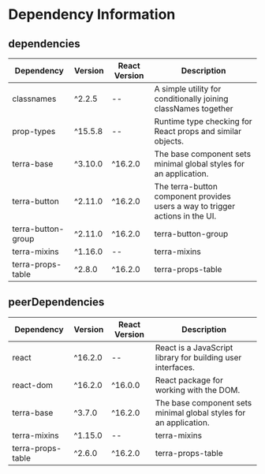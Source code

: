 # Dependency Information

## dependencies
| Dependency | Version | React Version | Description |
|-|-|-|-|
| classnames | ^2.2.5 | -- | A simple utility for conditionally joining classNames together |
| prop-types | ^15.5.8 | -- | Runtime type checking for React props and similar objects. |
| terra-base | ^3.10.0 | ^16.2.0 | The base component sets minimal global styles for an application. |
| terra-button | ^2.11.0 | ^16.2.0 | The terra-button component provides users a way to trigger actions in the UI. |
| terra-button-group | ^2.11.0 | ^16.2.0 | terra-button-group |
| terra-mixins | ^1.16.0 | -- | terra-mixins |
| terra-props-table | ^2.8.0 | ^16.2.0 | terra-props-table |

## peerDependencies
| Dependency | Version | React Version | Description |
|-|-|-|-|
| react | ^16.2.0 | -- | React is a JavaScript library for building user interfaces. |
| react-dom | ^16.2.0 | ^16.0.0 | React package for working with the DOM. |
| terra-base | ^3.7.0 | ^16.2.0 | The base component sets minimal global styles for an application. |
| terra-mixins | ^1.15.0 | -- | terra-mixins |
| terra-props-table | ^2.6.0 | ^16.2.0 | terra-props-table |
